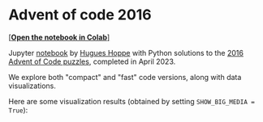 # Advent of code 2016

[[**Open the notebook in Colab**]](https://colab.research.google.com/github/hhoppe/advent_of_code/blob/main/2016/advent_of_code_2016.ipynb)

Jupyter [notebook](https://github.com/hhoppe/advent_of_code/blob/main/2016/advent_of_code_2016.ipynb)
by [Hugues Hoppe](http://hhoppe.com/) with Python solutions to the
[2016 Advent of Code puzzles](https://adventofcode.com/2016),
completed in April 2023.

We explore both "compact" and "fast" code versions, along with data visualizations.

<!--For the fast solutions, the cumulative time across all 25 puzzles is less than 1 s on my PC.<br/>
(Some solutions use the `numba` package to jit-compile functions, which can take a few seconds.)-->

Here are some visualization results (obtained by setting `SHOW_BIG_MEDIA = True`):

<!--
<p>
<a href="#day14">day14</a><img src="https://github.com/hhoppe/advent_of_code/raw/main/2016/results/day14.png" width="256"> &emsp;
<a href="#day22">day22</a><img src="https://github.com/hhoppe/advent_of_code/raw/main/2016/results/day22.png" width="363">
</p>
<p>
<a href="#day21">day21</a><img src="https://github.com/hhoppe/advent_of_code/raw/main/2016/results/day21.png" width="867">
</p>
-->
